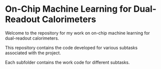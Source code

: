 # On-Chip Machine Learning for Dual-Readout Calorimeters

Welcome to the repository for my work on on-chip machine learning for dual-readout calorimeters. 

This repository contains the code developed for various subtasks associated with the project. 

Each subfolder contains the work code for different subtasks.
